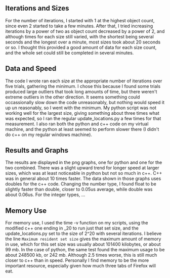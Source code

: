 ## Iterations and Sizes
For the number of iterations, I started with 1 at the highest object count, since even 2 started to take a few minutes. After that, I tried increasing iterations by a power of two as object count decreased by a power of 2, and although times for each size still varied, with the shortest being several seconds and the longest over a minute, most sizes took about 20 seconds or so. I thought this provided a good amount of data for each size count, and the whole set could still be completed in several minutes.
## Data and Speed
The code I wrote ran each size at the appropriate number of iterations over five trials, gathering the minimum. I chose this because I found some trials produced large outliers that took long amounts of time, but there weren't extreme outliers in the other direction. It seems something could occassionally slow down the code unreasonably, but nothing would speed it up un reasonably, so I went with the minimum.
My python script was not working well for the largest size, giving something about three times what was expected, so I ran the regular update_locations.py a few times for that measurement. I also ran both the python and c++ code on my virtual machine, and the python at least seemed to perform slower there (I didn't do c++ on my regular windows machine).
## Results and Graphs
The results are displayed in the png graphs, one for python and one for the two combined. There was a slight upward trend for longer speed at larger sizes, which was at least noticeable in python but not so much in c++. C++ was in general about 10 times faster. The data shown in those graphs uses doubles for the c++ code. Changing the number type, I found float to be slightly faster than double, closer to 0.05us average, while double was about 0.06us. For the integer types, ...
## Memory Use
For memory use, I used the time -v function on my scripts, using the modified c++ one ending in _20 to run just that set size, and the update_locations.py set to the size of 2^20 with several iterations. I believe the line `Maximum resident set size` gives the maximum amount of memory in use, which for this set size was usually about 101400 kilobytes, or about 99 mb. In the case of python, the same test found the maximum usage to be about 248500 kb, or 242 mb. Although 2.5 times worse, this is still much closer to c++ than in speed. Personally I find memory to be the more important resource, especially given how much three tabs of Firefox will eat.


